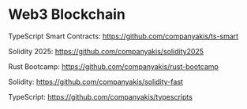 # Web3 Blockchain

TypeScript Smart Contracts:
https://github.com/companyakis/ts-smart

Solidity 2025:
https://github.com/companyakis/solidity2025

Rust Bootcamp:
https://github.com/companyakis/rust-bootcamp

Solidity:
https://github.com/companyakis/solidity-fast

TypeScript:
https://github.com/companyakis/typescripts



